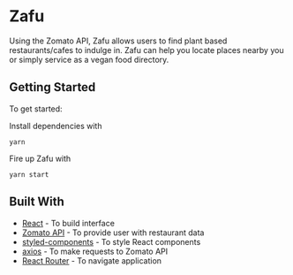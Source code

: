 # Zafu

Using the Zomato API, Zafu allows users to find plant based restaurants/cafes to indulge in.
Zafu can help you locate places nearby you or simply service as a vegan food directory.

## Getting Started

To get started:

Install dependencies with

```
yarn
```

Fire up Zafu with

```
yarn start
```

## Built With

* [React](https://reactjs.org/) - To build interface
* [Zomato API](https://developers.zomato.com/) - To provide user with restaurant data
* [styled-components](https://www.styled-components.com/) - To style React components
* [axios](https://github.com/axios/axios/) - To make requests to Zomato API
* [React Router](https://reacttraining.com/react-router/) - To navigate application
